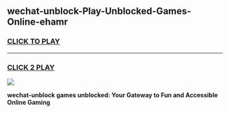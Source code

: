 
## wechat-unblock-Play-Unblocked-Games-Online-ehamr
<h3>
<a href="https://premium76.site?title=wechat-unblock&ref=25A">CLICK TO PLAY</a></h3>
<hr>

<h3>
<a href="https://premium76.site?title=wechat-unblock&ref=25A">CLICK 2 PLAY</a>
  
</h3>

<a href="https://premium76.site?title=wechat-unblock&ref=25A"><img src="https://clearcache.store/games.png"></a>


**wechat-unblock games unblocked: Your Gateway to Fun and Accessible Online Gaming**
